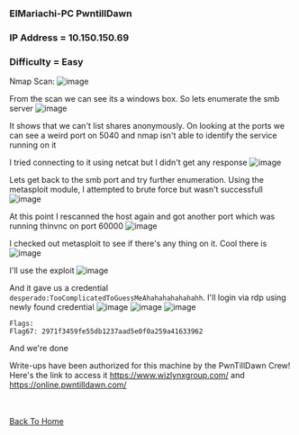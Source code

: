 ### ElMariachi-PC PwntillDawn

### IP Address = 10.150.150.69

### Difficulty = Easy

Nmap Scan:
![image](https://user-images.githubusercontent.com/113513376/218337866-3a3e77e2-5d4a-4ed8-9b33-0aa344596edf.png)

From the scan we can see its a windows box. So lets enumerate the smb server
![image](https://user-images.githubusercontent.com/113513376/218337876-14d5865a-8950-4dd4-b72e-4588df06b6c9.png)

It shows that we can't list shares anonymously. On looking at the ports we can see a weird port on 5040 and nmap isn't able to identify the service running on it

I tried connecting to it using netcat but I didn't get any response
![image](https://user-images.githubusercontent.com/113513376/218337908-596d452c-c34e-4358-87ab-35990ede4ecd.png)

Lets get back to the smb port and try further enumeration. Using the metasploit module, I attempted to brute force but wasn't successfull
![image](https://user-images.githubusercontent.com/113513376/218337942-61f03f22-9c41-4f21-8daf-598ff22b467b.png)

At this point I rescanned the host again and got another port which was running thinvnc on port 60000
![image](https://user-images.githubusercontent.com/113513376/218337953-116badc7-0eab-49a3-9e4b-3fcab9959c67.png)

I checked out metasploit to see if there's any thing on it. Cool there is 
![image](https://user-images.githubusercontent.com/113513376/218337964-ceabc259-538e-4924-b4ba-e5ebe3069f3e.png)

I'll use the exploit
![image](https://user-images.githubusercontent.com/113513376/218337998-f0197f71-7630-4312-a0b6-bb7f770adf76.png)

And it gave us a credential `desperado:TooComplicatedToGuessMeAhahahahahahahh`. I'll login via rdp using newly found credential
![image](https://user-images.githubusercontent.com/113513376/218338011-e881c022-6d1b-401c-85f3-868d53a56507.png)
![image](https://user-images.githubusercontent.com/113513376/218338013-e42c0972-830e-48fc-b701-411c5f7bfa7c.png)
![image](https://user-images.githubusercontent.com/113513376/218338020-8a796c87-1d4c-40d9-b6cc-efda7f13c369.png)

```
Flags:
Flag67: 2971f3459fe55db1237aad5e0f0a259a41633962
```

And we're done

Write-ups have been authorized for this machine by the PwnTillDawn Crew! Here's the link to access it https://www.wizlynxgroup.com/ and https://online.pwntilldawn.com/

<br> <br>
[Back To Home](../../index.md)
